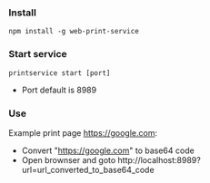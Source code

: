 ### Install
`npm install -g web-print-service`
### Start service
`printservice start [port]`
- Port default is 8989
### Use
Example print page https://google.com:
- Convert "https://google.com" to base64 code
- Open brownser and goto http://localhost:8989?url=url_converted_to_base64_code